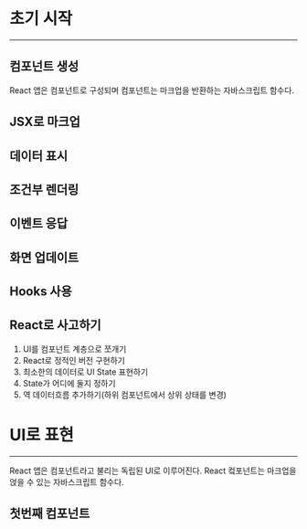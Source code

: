 # 초기 시작
---
## 컴포넌트 생성

React 앱은 컴포넌트로 구성되며 컴포넌트는 마크업을 반환하는 자바스크립트 함수다.

## JSX로 마크업

## 데이터 표시
## 조건부 렌더링
## 이벤트 응답
## 화면 업데이트
## Hooks 사용


## React로 사고하기
1. UI를 컴포넌트 계층으로 쪼개기
2. React로 정적인 버전 구현하기
3. 최소한의 데이터로 UI State 표현하기
4. State가 어디에 둘지 정하기
5. 역 데이터흐름 추가하기(하위 컴포넌트에서 상위 상태를 변경)

# UI로 표현
---

React 앱은 컴포넌트라고 불리는 독립된 UI로 이루어진다. React 컼포넌트는 마크업을 얹을 수 있는 자바스크립트 함수다.

## 첫번째 컴포넌트
